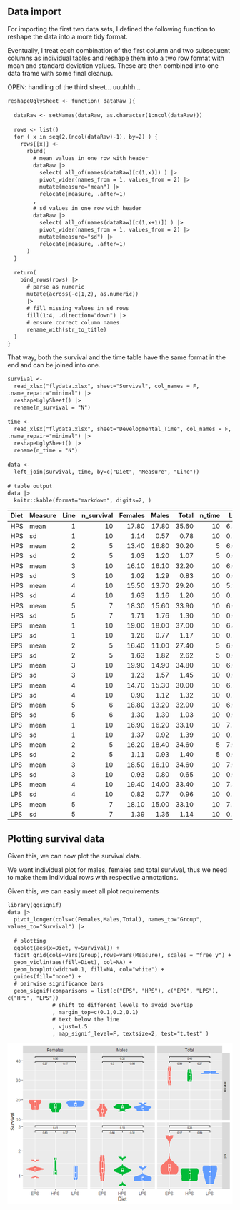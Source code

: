 ## Data import

For importing the first two data sets, I defined the following function
to reshape the data into a more tidy format.

Eventually, I treat each combination of the first column and two
subsequent columns as individual tables and reshape them into a two row
format with mean and standard deviation values. These are then combined
into one data frame with some final cleanup.

OPEN: handling of the third sheet… uuuhhh…

    reshapeUglySheet <- function( dataRaw ){
      
      dataRaw <- setNames(dataRaw, as.character(1:ncol(dataRaw)))
      
      rows <- list()
      for ( x in seq(2,(ncol(dataRaw)-1), by=2) ) {
        rows[[x]] <-
          rbind( 
            # mean values in one row with header
            dataRaw |> 
              select( all_of(names(dataRaw)[c(1,x)]) ) |> 
              pivot_wider(names_from = 1, values_from = 2) |> 
              mutate(measure="mean") |> 
              relocate(measure, .after=1)
            ,
            # sd values in one row with header
            dataRaw |> 
              select( all_of(names(dataRaw)[c(1,x+1)]) ) |> 
              pivot_wider(names_from = 1, values_from = 2) |> 
              mutate(measure="sd") |> 
              relocate(measure, .after=1)
          ) 
      }

      return(  
        bind_rows(rows) |> 
          # parse as numeric
          mutate(across(-c(1,2), as.numeric)) 
          |>
          # fill missing values in sd rows
          fill(1:4, .direction="down") |> 
          # ensure correct column names
          rename_with(str_to_title)
      )
    }

That way, both the survival and the time table have the same format in
the end and can be joined into one.

    survival <- 
      read_xlsx("flydata.xlsx", sheet="Survival", col_names = F, .name_repair="minimal") |> 
      reshapeUglySheet() |> 
      rename(n_survival = "N")

    time <- 
      read_xlsx("flydata.xlsx", sheet="Developmental_Time", col_names = F, .name_repair="minimal") |> 
      reshapeUglySheet() |> 
      rename(n_time = "N")

    data <- 
      left_join(survival, time, by=c("Diet", "Measure", "Line"))

    # table output
    data |>
      knitr::kable(format="markdown", digits=2, )

<table>
<colgroup>
<col style="width: 6%" />
<col style="width: 11%" />
<col style="width: 6%" />
<col style="width: 15%" />
<col style="width: 11%" />
<col style="width: 8%" />
<col style="width: 8%" />
<col style="width: 9%" />
<col style="width: 6%" />
<col style="width: 6%" />
<col style="width: 8%" />
</colgroup>
<thead>
<tr class="header">
<th style="text-align: left;">Diet</th>
<th style="text-align: left;">Measure</th>
<th style="text-align: right;">Line</th>
<th style="text-align: right;">n_survival</th>
<th style="text-align: right;">Females</th>
<th style="text-align: right;">Males</th>
<th style="text-align: right;">Total</th>
<th style="text-align: right;">n_time</th>
<th style="text-align: right;">L-P</th>
<th style="text-align: right;">P-E</th>
<th style="text-align: right;">L-E</th>
</tr>
</thead>
<tbody>
<tr class="odd">
<td style="text-align: left;">HPS</td>
<td style="text-align: left;">mean</td>
<td style="text-align: right;">1</td>
<td style="text-align: right;">10</td>
<td style="text-align: right;">17.80</td>
<td style="text-align: right;">17.80</td>
<td style="text-align: right;">35.60</td>
<td style="text-align: right;">10</td>
<td style="text-align: right;">6.30</td>
<td style="text-align: right;">4.90</td>
<td style="text-align: right;">11.20</td>
</tr>
<tr class="even">
<td style="text-align: left;">HPS</td>
<td style="text-align: left;">sd</td>
<td style="text-align: right;">1</td>
<td style="text-align: right;">10</td>
<td style="text-align: right;">1.14</td>
<td style="text-align: right;">0.57</td>
<td style="text-align: right;">0.78</td>
<td style="text-align: right;">10</td>
<td style="text-align: right;">0.15</td>
<td style="text-align: right;">0.10</td>
<td style="text-align: right;">0.13</td>
</tr>
<tr class="odd">
<td style="text-align: left;">HPS</td>
<td style="text-align: left;">mean</td>
<td style="text-align: right;">2</td>
<td style="text-align: right;">5</td>
<td style="text-align: right;">13.40</td>
<td style="text-align: right;">16.80</td>
<td style="text-align: right;">30.20</td>
<td style="text-align: right;">5</td>
<td style="text-align: right;">6.00</td>
<td style="text-align: right;">5.00</td>
<td style="text-align: right;">11.00</td>
</tr>
<tr class="even">
<td style="text-align: left;">HPS</td>
<td style="text-align: left;">sd</td>
<td style="text-align: right;">2</td>
<td style="text-align: right;">5</td>
<td style="text-align: right;">1.03</td>
<td style="text-align: right;">1.20</td>
<td style="text-align: right;">1.07</td>
<td style="text-align: right;">5</td>
<td style="text-align: right;">0.00</td>
<td style="text-align: right;">0.00</td>
<td style="text-align: right;">0.00</td>
</tr>
<tr class="odd">
<td style="text-align: left;">HPS</td>
<td style="text-align: left;">mean</td>
<td style="text-align: right;">3</td>
<td style="text-align: right;">10</td>
<td style="text-align: right;">16.10</td>
<td style="text-align: right;">16.10</td>
<td style="text-align: right;">32.20</td>
<td style="text-align: right;">10</td>
<td style="text-align: right;">6.00</td>
<td style="text-align: right;">5.00</td>
<td style="text-align: right;">11.00</td>
</tr>
<tr class="even">
<td style="text-align: left;">HPS</td>
<td style="text-align: left;">sd</td>
<td style="text-align: right;">3</td>
<td style="text-align: right;">10</td>
<td style="text-align: right;">1.02</td>
<td style="text-align: right;">1.29</td>
<td style="text-align: right;">0.83</td>
<td style="text-align: right;">10</td>
<td style="text-align: right;">0.00</td>
<td style="text-align: right;">0.00</td>
<td style="text-align: right;">0.00</td>
</tr>
<tr class="odd">
<td style="text-align: left;">HPS</td>
<td style="text-align: left;">mean</td>
<td style="text-align: right;">4</td>
<td style="text-align: right;">10</td>
<td style="text-align: right;">15.50</td>
<td style="text-align: right;">13.70</td>
<td style="text-align: right;">29.20</td>
<td style="text-align: right;">10</td>
<td style="text-align: right;">5.90</td>
<td style="text-align: right;">5.10</td>
<td style="text-align: right;">11.00</td>
</tr>
<tr class="even">
<td style="text-align: left;">HPS</td>
<td style="text-align: left;">sd</td>
<td style="text-align: right;">4</td>
<td style="text-align: right;">10</td>
<td style="text-align: right;">1.63</td>
<td style="text-align: right;">1.16</td>
<td style="text-align: right;">1.20</td>
<td style="text-align: right;">10</td>
<td style="text-align: right;">0.10</td>
<td style="text-align: right;">0.10</td>
<td style="text-align: right;">0.00</td>
</tr>
<tr class="odd">
<td style="text-align: left;">HPS</td>
<td style="text-align: left;">mean</td>
<td style="text-align: right;">5</td>
<td style="text-align: right;">7</td>
<td style="text-align: right;">18.30</td>
<td style="text-align: right;">15.60</td>
<td style="text-align: right;">33.90</td>
<td style="text-align: right;">10</td>
<td style="text-align: right;">6.00</td>
<td style="text-align: right;">5.00</td>
<td style="text-align: right;">11.00</td>
</tr>
<tr class="even">
<td style="text-align: left;">HPS</td>
<td style="text-align: left;">sd</td>
<td style="text-align: right;">5</td>
<td style="text-align: right;">7</td>
<td style="text-align: right;">1.71</td>
<td style="text-align: right;">1.76</td>
<td style="text-align: right;">1.30</td>
<td style="text-align: right;">10</td>
<td style="text-align: right;">0.00</td>
<td style="text-align: right;">0.00</td>
<td style="text-align: right;">0.00</td>
</tr>
<tr class="odd">
<td style="text-align: left;">EPS</td>
<td style="text-align: left;">mean</td>
<td style="text-align: right;">1</td>
<td style="text-align: right;">10</td>
<td style="text-align: right;">19.00</td>
<td style="text-align: right;">18.00</td>
<td style="text-align: right;">37.00</td>
<td style="text-align: right;">10</td>
<td style="text-align: right;">6.40</td>
<td style="text-align: right;">5.00</td>
<td style="text-align: right;">11.40</td>
</tr>
<tr class="even">
<td style="text-align: left;">EPS</td>
<td style="text-align: left;">sd</td>
<td style="text-align: right;">1</td>
<td style="text-align: right;">10</td>
<td style="text-align: right;">1.26</td>
<td style="text-align: right;">0.77</td>
<td style="text-align: right;">1.17</td>
<td style="text-align: right;">10</td>
<td style="text-align: right;">0.16</td>
<td style="text-align: right;">0.00</td>
<td style="text-align: right;">0.16</td>
</tr>
<tr class="odd">
<td style="text-align: left;">EPS</td>
<td style="text-align: left;">mean</td>
<td style="text-align: right;">2</td>
<td style="text-align: right;">5</td>
<td style="text-align: right;">16.40</td>
<td style="text-align: right;">11.00</td>
<td style="text-align: right;">27.40</td>
<td style="text-align: right;">5</td>
<td style="text-align: right;">6.00</td>
<td style="text-align: right;">5.40</td>
<td style="text-align: right;">11.40</td>
</tr>
<tr class="even">
<td style="text-align: left;">EPS</td>
<td style="text-align: left;">sd</td>
<td style="text-align: right;">2</td>
<td style="text-align: right;">5</td>
<td style="text-align: right;">1.63</td>
<td style="text-align: right;">1.82</td>
<td style="text-align: right;">2.62</td>
<td style="text-align: right;">5</td>
<td style="text-align: right;">0.00</td>
<td style="text-align: right;">0.24</td>
<td style="text-align: right;">0.24</td>
</tr>
<tr class="odd">
<td style="text-align: left;">EPS</td>
<td style="text-align: left;">mean</td>
<td style="text-align: right;">3</td>
<td style="text-align: right;">10</td>
<td style="text-align: right;">19.90</td>
<td style="text-align: right;">14.90</td>
<td style="text-align: right;">34.80</td>
<td style="text-align: right;">10</td>
<td style="text-align: right;">6.00</td>
<td style="text-align: right;">5.20</td>
<td style="text-align: right;">11.20</td>
</tr>
<tr class="even">
<td style="text-align: left;">EPS</td>
<td style="text-align: left;">sd</td>
<td style="text-align: right;">3</td>
<td style="text-align: right;">10</td>
<td style="text-align: right;">1.23</td>
<td style="text-align: right;">1.57</td>
<td style="text-align: right;">1.45</td>
<td style="text-align: right;">10</td>
<td style="text-align: right;">0.00</td>
<td style="text-align: right;">0.13</td>
<td style="text-align: right;">0.13</td>
</tr>
<tr class="odd">
<td style="text-align: left;">EPS</td>
<td style="text-align: left;">mean</td>
<td style="text-align: right;">4</td>
<td style="text-align: right;">10</td>
<td style="text-align: right;">14.70</td>
<td style="text-align: right;">15.30</td>
<td style="text-align: right;">30.00</td>
<td style="text-align: right;">10</td>
<td style="text-align: right;">6.10</td>
<td style="text-align: right;">5.00</td>
<td style="text-align: right;">11.10</td>
</tr>
<tr class="even">
<td style="text-align: left;">EPS</td>
<td style="text-align: left;">sd</td>
<td style="text-align: right;">4</td>
<td style="text-align: right;">10</td>
<td style="text-align: right;">0.90</td>
<td style="text-align: right;">1.12</td>
<td style="text-align: right;">1.32</td>
<td style="text-align: right;">10</td>
<td style="text-align: right;">0.10</td>
<td style="text-align: right;">0.00</td>
<td style="text-align: right;">0.10</td>
</tr>
<tr class="odd">
<td style="text-align: left;">EPS</td>
<td style="text-align: left;">mean</td>
<td style="text-align: right;">5</td>
<td style="text-align: right;">6</td>
<td style="text-align: right;">18.80</td>
<td style="text-align: right;">13.20</td>
<td style="text-align: right;">32.00</td>
<td style="text-align: right;">10</td>
<td style="text-align: right;">6.00</td>
<td style="text-align: right;">5.10</td>
<td style="text-align: right;">11.10</td>
</tr>
<tr class="even">
<td style="text-align: left;">EPS</td>
<td style="text-align: left;">sd</td>
<td style="text-align: right;">5</td>
<td style="text-align: right;">6</td>
<td style="text-align: right;">1.30</td>
<td style="text-align: right;">1.30</td>
<td style="text-align: right;">1.03</td>
<td style="text-align: right;">10</td>
<td style="text-align: right;">0.00</td>
<td style="text-align: right;">0.14</td>
<td style="text-align: right;">0.14</td>
</tr>
<tr class="odd">
<td style="text-align: left;">LPS</td>
<td style="text-align: left;">mean</td>
<td style="text-align: right;">1</td>
<td style="text-align: right;">10</td>
<td style="text-align: right;">16.90</td>
<td style="text-align: right;">16.20</td>
<td style="text-align: right;">33.10</td>
<td style="text-align: right;">10</td>
<td style="text-align: right;">7.50</td>
<td style="text-align: right;">5.10</td>
<td style="text-align: right;">12.60</td>
</tr>
<tr class="even">
<td style="text-align: left;">LPS</td>
<td style="text-align: left;">sd</td>
<td style="text-align: right;">1</td>
<td style="text-align: right;">10</td>
<td style="text-align: right;">1.37</td>
<td style="text-align: right;">0.92</td>
<td style="text-align: right;">1.39</td>
<td style="text-align: right;">10</td>
<td style="text-align: right;">0.17</td>
<td style="text-align: right;">0.10</td>
<td style="text-align: right;">0.16</td>
</tr>
<tr class="odd">
<td style="text-align: left;">LPS</td>
<td style="text-align: left;">mean</td>
<td style="text-align: right;">2</td>
<td style="text-align: right;">5</td>
<td style="text-align: right;">16.20</td>
<td style="text-align: right;">18.40</td>
<td style="text-align: right;">34.60</td>
<td style="text-align: right;">5</td>
<td style="text-align: right;">7.00</td>
<td style="text-align: right;">5.00</td>
<td style="text-align: right;">12.00</td>
</tr>
<tr class="even">
<td style="text-align: left;">LPS</td>
<td style="text-align: left;">sd</td>
<td style="text-align: right;">2</td>
<td style="text-align: right;">5</td>
<td style="text-align: right;">1.11</td>
<td style="text-align: right;">0.93</td>
<td style="text-align: right;">1.40</td>
<td style="text-align: right;">5</td>
<td style="text-align: right;">0.00</td>
<td style="text-align: right;">0.00</td>
<td style="text-align: right;">0.00</td>
</tr>
<tr class="odd">
<td style="text-align: left;">LPS</td>
<td style="text-align: left;">mean</td>
<td style="text-align: right;">3</td>
<td style="text-align: right;">10</td>
<td style="text-align: right;">18.50</td>
<td style="text-align: right;">16.10</td>
<td style="text-align: right;">34.60</td>
<td style="text-align: right;">10</td>
<td style="text-align: right;">7.00</td>
<td style="text-align: right;">5.20</td>
<td style="text-align: right;">12.20</td>
</tr>
<tr class="even">
<td style="text-align: left;">LPS</td>
<td style="text-align: left;">sd</td>
<td style="text-align: right;">3</td>
<td style="text-align: right;">10</td>
<td style="text-align: right;">0.93</td>
<td style="text-align: right;">0.80</td>
<td style="text-align: right;">0.65</td>
<td style="text-align: right;">10</td>
<td style="text-align: right;">0.00</td>
<td style="text-align: right;">0.13</td>
<td style="text-align: right;">0.13</td>
</tr>
<tr class="odd">
<td style="text-align: left;">LPS</td>
<td style="text-align: left;">mean</td>
<td style="text-align: right;">4</td>
<td style="text-align: right;">10</td>
<td style="text-align: right;">19.40</td>
<td style="text-align: right;">14.00</td>
<td style="text-align: right;">33.40</td>
<td style="text-align: right;">10</td>
<td style="text-align: right;">7.30</td>
<td style="text-align: right;">5.00</td>
<td style="text-align: right;">12.30</td>
</tr>
<tr class="even">
<td style="text-align: left;">LPS</td>
<td style="text-align: left;">sd</td>
<td style="text-align: right;">4</td>
<td style="text-align: right;">10</td>
<td style="text-align: right;">0.82</td>
<td style="text-align: right;">0.77</td>
<td style="text-align: right;">0.96</td>
<td style="text-align: right;">10</td>
<td style="text-align: right;">0.15</td>
<td style="text-align: right;">0.21</td>
<td style="text-align: right;">0.15</td>
</tr>
<tr class="odd">
<td style="text-align: left;">LPS</td>
<td style="text-align: left;">mean</td>
<td style="text-align: right;">5</td>
<td style="text-align: right;">7</td>
<td style="text-align: right;">18.10</td>
<td style="text-align: right;">15.00</td>
<td style="text-align: right;">33.10</td>
<td style="text-align: right;">10</td>
<td style="text-align: right;">7.10</td>
<td style="text-align: right;">5.30</td>
<td style="text-align: right;">12.40</td>
</tr>
<tr class="even">
<td style="text-align: left;">LPS</td>
<td style="text-align: left;">sd</td>
<td style="text-align: right;">5</td>
<td style="text-align: right;">7</td>
<td style="text-align: right;">1.39</td>
<td style="text-align: right;">1.36</td>
<td style="text-align: right;">1.14</td>
<td style="text-align: right;">10</td>
<td style="text-align: right;">0.14</td>
<td style="text-align: right;">0.18</td>
<td style="text-align: right;">0.20</td>
</tr>
</tbody>
</table>

## Plotting survival data

Given this, we can now plot the survival data.

We want individual plot for males, females and total survival, thus we
need to make them individual rows with respective annotations.

Given this, we can easily meet all plot requirements

    library(ggsignif)
    data |>
      pivot_longer(cols=c(Females,Males,Total), names_to="Group", values_to="Survival") |>

      # plotting
      ggplot(aes(x=Diet, y=Survival)) +
      facet_grid(cols=vars(Group),rows=vars(Measure), scales = "free_y") +
      geom_violin(aes(fill=Diet), col=NA) +
      geom_boxplot(width=0.1, fill=NA, col="white") +
      guides(fill="none") +
      # pairwise significance bars
      geom_signif(comparisons = list(c("EPS", "HPS"), c("EPS", "LPS"), c("HPS", "LPS"))
                  # shift to different levels to avoid overlap
                  , margin_top=c(0.1,0.2,0.1)
                  # text below the line
                  , vjust=1.5
                  , map_signif_level=F, textsize=2, test="t.test" )

![](martin_files/figure-markdown_strict/plot.survival-1.png)

